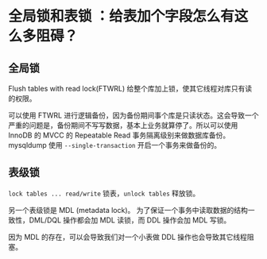 # 全局锁和表锁 ：给表加个字段怎么有这么多阻碍？

## 全局锁
Flush tables with read lock(FTWRL) 给整个库加上锁，使其它线程对库只有读的权限。

可以使用 FTWRL 进行逻辑备份，因为备份期间事个库是只读状态。这会导致一个严重的问题是，备份期间不写写数据，基本上业务就算停了。所以可以使用 InnoDB 的 MVCC 的 Repeatable Read 事务隔离级别来做数据库备份。
mysqldump 使用 `--single-transaction` 开启一个事务来做备份的。

## 表级锁
`lock tables ... read/write` 锁表，`unlock tables` 释放锁。

另一个表级锁是 MDL (metadata lock)。
为了保证一个事务中读取数据的结构一致性，DML/DQL 操作都会加 MDL 读锁，而 DDL 操作会加 MDL 写锁。

因为 MDL 的存在，可以会导致我们对一个小表做 DDL 操作也会导致其它线程阻塞。


